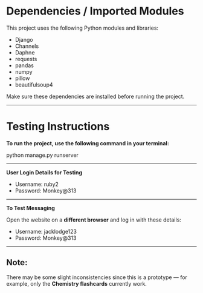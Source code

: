 # Dependencies / Imported Modules

This project uses the following Python modules and libraries:

- Django  
- Channels  
- Daphne  
- requests  
- pandas  
- numpy  
- pillow  
- beautifulsoup4  

Make sure these dependencies are installed before running the project.

---

# Testing Instructions

**To run the project, use the following command in your terminal:**

python manage.py runserver

---

**User Login Details for Testing**

- Username: ruby2  
- Password: Monkey@313  

---

**To Test Messaging**

Open the website on a **different browser** and log in with these details:

- Username: jacklodge123  
- Password: Monkey@313  

---

## Note:  
There may be some slight inconsistencies since this is a prototype — for example, only the **Chemistry flashcards** currently work.
